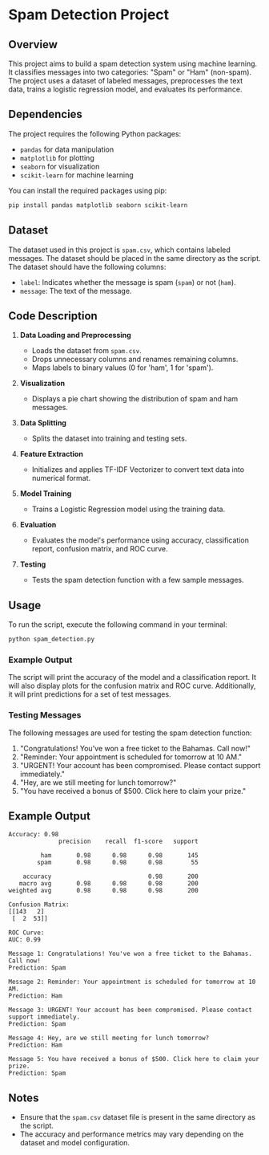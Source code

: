
# Spam Detection Project

## Overview

This project aims to build a spam detection system using machine learning. It classifies messages into two categories: "Spam" or "Ham" (non-spam). The project uses a dataset of labeled messages, preprocesses the text data, trains a logistic regression model, and evaluates its performance.

## Dependencies

The project requires the following Python packages:

- `pandas` for data manipulation
- `matplotlib` for plotting
- `seaborn` for visualization
- `scikit-learn` for machine learning

You can install the required packages using pip:

```bash
pip install pandas matplotlib seaborn scikit-learn
```

## Dataset

The dataset used in this project is `spam.csv`, which contains labeled messages. The dataset should be placed in the same directory as the script. The dataset should have the following columns:
- `label`: Indicates whether the message is spam (`spam`) or not (`ham`).
- `message`: The text of the message.

## Code Description

1. **Data Loading and Preprocessing**
   - Loads the dataset from `spam.csv`.
   - Drops unnecessary columns and renames remaining columns.
   - Maps labels to binary values (0 for 'ham', 1 for 'spam').

2. **Visualization**
   - Displays a pie chart showing the distribution of spam and ham messages.

3. **Data Splitting**
   - Splits the dataset into training and testing sets.

4. **Feature Extraction**
   - Initializes and applies TF-IDF Vectorizer to convert text data into numerical format.

5. **Model Training**
   - Trains a Logistic Regression model using the training data.

6. **Evaluation**
   - Evaluates the model's performance using accuracy, classification report, confusion matrix, and ROC curve.

7. **Testing**
   - Tests the spam detection function with a few sample messages.

## Usage

To run the script, execute the following command in your terminal:

```bash
python spam_detection.py
```

### Example Output

The script will print the accuracy of the model and a classification report. It will also display plots for the confusion matrix and ROC curve. Additionally, it will print predictions for a set of test messages.

### Testing Messages

The following messages are used for testing the spam detection function:

1. "Congratulations! You've won a free ticket to the Bahamas. Call now!"
2. "Reminder: Your appointment is scheduled for tomorrow at 10 AM."
3. "URGENT! Your account has been compromised. Please contact support immediately."
4. "Hey, are we still meeting for lunch tomorrow?"
5. "You have received a bonus of $500. Click here to claim your prize."

## Example Output

```
Accuracy: 0.98
              precision    recall  f1-score   support

         ham       0.98      0.98      0.98       145
        spam       0.98      0.98      0.98        55

    accuracy                           0.98       200
   macro avg       0.98      0.98      0.98       200
weighted avg       0.98      0.98      0.98       200

Confusion Matrix:
[[143   2]
 [  2  53]]

ROC Curve:
AUC: 0.99

Message 1: Congratulations! You've won a free ticket to the Bahamas. Call now!
Prediction: Spam

Message 2: Reminder: Your appointment is scheduled for tomorrow at 10 AM.
Prediction: Ham

Message 3: URGENT! Your account has been compromised. Please contact support immediately.
Prediction: Spam

Message 4: Hey, are we still meeting for lunch tomorrow?
Prediction: Ham

Message 5: You have received a bonus of $500. Click here to claim your prize.
Prediction: Spam
```

## Notes

- Ensure that the `spam.csv` dataset file is present in the same directory as the script.
- The accuracy and performance metrics may vary depending on the dataset and model configuration.
